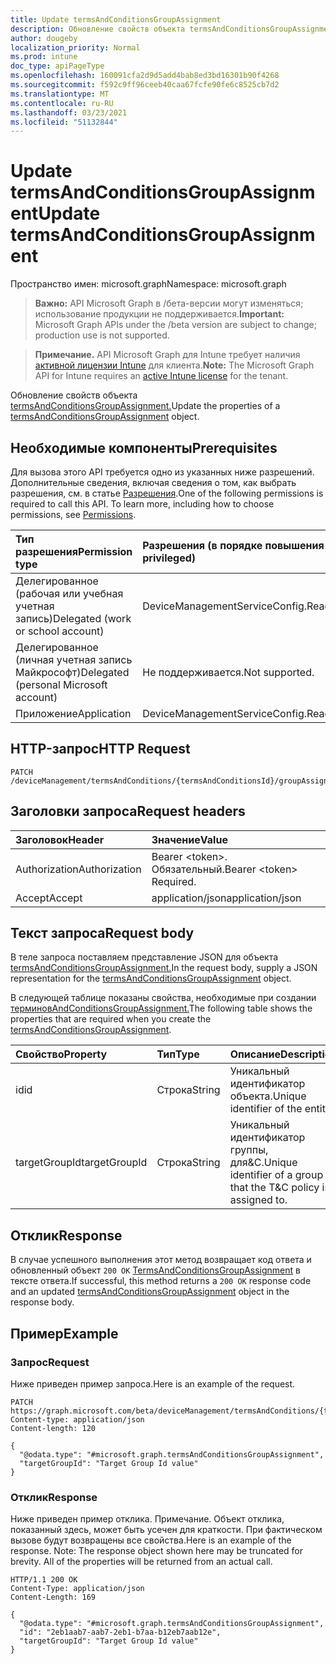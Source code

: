 ```yaml
---
title: Update termsAndConditionsGroupAssignment
description: Обновление свойств объекта termsAndConditionsGroupAssignment.
author: dougeby
localization_priority: Normal
ms.prod: intune
doc_type: apiPageType
ms.openlocfilehash: 160091cfa2d9d5add4bab8ed3bd16301b90f4268
ms.sourcegitcommit: f592c9ff96ceeb40caa67fcfe90fe6c8525cb7d2
ms.translationtype: MT
ms.contentlocale: ru-RU
ms.lasthandoff: 03/23/2021
ms.locfileid: "51132844"
---
```

# <a name="update-termsandconditionsgroupassignment"></a><span data-ttu-id="09bc7-103">Update termsAndConditionsGroupAssignment</span><span class="sxs-lookup"><span data-stu-id="09bc7-103">Update termsAndConditionsGroupAssignment</span></span>

<span data-ttu-id="09bc7-104">Пространство имен: microsoft.graph</span><span class="sxs-lookup"><span data-stu-id="09bc7-104">Namespace: microsoft.graph</span></span>

> <span data-ttu-id="09bc7-105">**Важно:** API Microsoft Graph в /бета-версии могут изменяться; использование продукции не поддерживается.</span><span class="sxs-lookup"><span data-stu-id="09bc7-105">**Important:** Microsoft Graph APIs under the /beta version are subject to change; production use is not supported.</span></span>

> <span data-ttu-id="09bc7-106">**Примечание.** API Microsoft Graph для Intune требует наличия [активной лицензии Intune](https://go.microsoft.com/fwlink/?linkid=839381) для клиента.</span><span class="sxs-lookup"><span data-stu-id="09bc7-106">**Note:** The Microsoft Graph API for Intune requires an [active Intune license](https://go.microsoft.com/fwlink/?linkid=839381) for the tenant.</span></span>

<span data-ttu-id="09bc7-107">Обновление свойств объекта [termsAndConditionsGroupAssignment.](../resources/intune-companyterms-termsandconditionsgroupassignment.md)</span><span class="sxs-lookup"><span data-stu-id="09bc7-107">Update the properties of a [termsAndConditionsGroupAssignment](../resources/intune-companyterms-termsandconditionsgroupassignment.md) object.</span></span>

## <a name="prerequisites"></a><span data-ttu-id="09bc7-108">Необходимые компоненты</span><span class="sxs-lookup"><span data-stu-id="09bc7-108">Prerequisites</span></span>
<span data-ttu-id="09bc7-p101">Для вызова этого API требуется одно из указанных ниже разрешений. Дополнительные сведения, включая сведения о том, как выбрать разрешения, см. в статье [Разрешения](/graph/permissions-reference).</span><span class="sxs-lookup"><span data-stu-id="09bc7-p101">One of the following permissions is required to call this API. To learn more, including how to choose permissions, see [Permissions](/graph/permissions-reference).</span></span>

|<span data-ttu-id="09bc7-111">Тип разрешения</span><span class="sxs-lookup"><span data-stu-id="09bc7-111">Permission type</span></span>|<span data-ttu-id="09bc7-112">Разрешения (в порядке повышения привилегий)</span><span class="sxs-lookup"><span data-stu-id="09bc7-112">Permissions (from least to most privileged)</span></span>|
|:---|:---|
|<span data-ttu-id="09bc7-113">Делегированное (рабочая или учебная учетная запись)</span><span class="sxs-lookup"><span data-stu-id="09bc7-113">Delegated (work or school account)</span></span>|<span data-ttu-id="09bc7-114">DeviceManagementServiceConfig.ReadWrite.All</span><span class="sxs-lookup"><span data-stu-id="09bc7-114">DeviceManagementServiceConfig.ReadWrite.All</span></span>|
|<span data-ttu-id="09bc7-115">Делегированное (личная учетная запись Майкрософт)</span><span class="sxs-lookup"><span data-stu-id="09bc7-115">Delegated (personal Microsoft account)</span></span>|<span data-ttu-id="09bc7-116">Не поддерживается.</span><span class="sxs-lookup"><span data-stu-id="09bc7-116">Not supported.</span></span>|
|<span data-ttu-id="09bc7-117">Приложение</span><span class="sxs-lookup"><span data-stu-id="09bc7-117">Application</span></span>|<span data-ttu-id="09bc7-118">DeviceManagementServiceConfig.ReadWrite.All</span><span class="sxs-lookup"><span data-stu-id="09bc7-118">DeviceManagementServiceConfig.ReadWrite.All</span></span>|

## <a name="http-request"></a><span data-ttu-id="09bc7-119">HTTP-запрос</span><span class="sxs-lookup"><span data-stu-id="09bc7-119">HTTP Request</span></span>
<!-- {
  "blockType": "ignored"
}
-->
``` http
PATCH /deviceManagement/termsAndConditions/{termsAndConditionsId}/groupAssignments/{termsAndConditionsGroupAssignmentId}
```

## <a name="request-headers"></a><span data-ttu-id="09bc7-120">Заголовки запроса</span><span class="sxs-lookup"><span data-stu-id="09bc7-120">Request headers</span></span>
|<span data-ttu-id="09bc7-121">Заголовок</span><span class="sxs-lookup"><span data-stu-id="09bc7-121">Header</span></span>|<span data-ttu-id="09bc7-122">Значение</span><span class="sxs-lookup"><span data-stu-id="09bc7-122">Value</span></span>|
|:---|:---|
|<span data-ttu-id="09bc7-123">Authorization</span><span class="sxs-lookup"><span data-stu-id="09bc7-123">Authorization</span></span>|<span data-ttu-id="09bc7-124">Bearer &lt;token&gt;. Обязательный.</span><span class="sxs-lookup"><span data-stu-id="09bc7-124">Bearer &lt;token&gt; Required.</span></span>|
|<span data-ttu-id="09bc7-125">Accept</span><span class="sxs-lookup"><span data-stu-id="09bc7-125">Accept</span></span>|<span data-ttu-id="09bc7-126">application/json</span><span class="sxs-lookup"><span data-stu-id="09bc7-126">application/json</span></span>|

## <a name="request-body"></a><span data-ttu-id="09bc7-127">Текст запроса</span><span class="sxs-lookup"><span data-stu-id="09bc7-127">Request body</span></span>
<span data-ttu-id="09bc7-128">В теле запроса поставляем представление JSON для объекта [termsAndConditionsGroupAssignment.](../resources/intune-companyterms-termsandconditionsgroupassignment.md)</span><span class="sxs-lookup"><span data-stu-id="09bc7-128">In the request body, supply a JSON representation for the [termsAndConditionsGroupAssignment](../resources/intune-companyterms-termsandconditionsgroupassignment.md) object.</span></span>

<span data-ttu-id="09bc7-129">В следующей таблице показаны свойства, необходимые при создании [терминовAndConditionsGroupAssignment.](../resources/intune-companyterms-termsandconditionsgroupassignment.md)</span><span class="sxs-lookup"><span data-stu-id="09bc7-129">The following table shows the properties that are required when you create the [termsAndConditionsGroupAssignment](../resources/intune-companyterms-termsandconditionsgroupassignment.md).</span></span>

|<span data-ttu-id="09bc7-130">Свойство</span><span class="sxs-lookup"><span data-stu-id="09bc7-130">Property</span></span>|<span data-ttu-id="09bc7-131">Тип</span><span class="sxs-lookup"><span data-stu-id="09bc7-131">Type</span></span>|<span data-ttu-id="09bc7-132">Описание</span><span class="sxs-lookup"><span data-stu-id="09bc7-132">Description</span></span>|
|:---|:---|:---|
|<span data-ttu-id="09bc7-133">id</span><span class="sxs-lookup"><span data-stu-id="09bc7-133">id</span></span>|<span data-ttu-id="09bc7-134">Строка</span><span class="sxs-lookup"><span data-stu-id="09bc7-134">String</span></span>|<span data-ttu-id="09bc7-135">Уникальный идентификатор объекта.</span><span class="sxs-lookup"><span data-stu-id="09bc7-135">Unique identifier of the entity.</span></span>|
|<span data-ttu-id="09bc7-136">targetGroupId</span><span class="sxs-lookup"><span data-stu-id="09bc7-136">targetGroupId</span></span>|<span data-ttu-id="09bc7-137">Строка</span><span class="sxs-lookup"><span data-stu-id="09bc7-137">String</span></span>|<span data-ttu-id="09bc7-138">Уникальный идентификатор группы, для&C.</span><span class="sxs-lookup"><span data-stu-id="09bc7-138">Unique identifier of a group that the T&C policy is assigned to.</span></span>|



## <a name="response"></a><span data-ttu-id="09bc7-139">Отклик</span><span class="sxs-lookup"><span data-stu-id="09bc7-139">Response</span></span>
<span data-ttu-id="09bc7-140">В случае успешного выполнения этот метод возвращает код ответа и обновленный объект `200 OK` [TermsAndConditionsGroupAssignment](../resources/intune-companyterms-termsandconditionsgroupassignment.md) в тексте ответа.</span><span class="sxs-lookup"><span data-stu-id="09bc7-140">If successful, this method returns a `200 OK` response code and an updated [termsAndConditionsGroupAssignment](../resources/intune-companyterms-termsandconditionsgroupassignment.md) object in the response body.</span></span>

## <a name="example"></a><span data-ttu-id="09bc7-141">Пример</span><span class="sxs-lookup"><span data-stu-id="09bc7-141">Example</span></span>

### <a name="request"></a><span data-ttu-id="09bc7-142">Запрос</span><span class="sxs-lookup"><span data-stu-id="09bc7-142">Request</span></span>
<span data-ttu-id="09bc7-143">Ниже приведен пример запроса.</span><span class="sxs-lookup"><span data-stu-id="09bc7-143">Here is an example of the request.</span></span>
``` http
PATCH https://graph.microsoft.com/beta/deviceManagement/termsAndConditions/{termsAndConditionsId}/groupAssignments/{termsAndConditionsGroupAssignmentId}
Content-type: application/json
Content-length: 120

{
  "@odata.type": "#microsoft.graph.termsAndConditionsGroupAssignment",
  "targetGroupId": "Target Group Id value"
}
```

### <a name="response"></a><span data-ttu-id="09bc7-144">Отклик</span><span class="sxs-lookup"><span data-stu-id="09bc7-144">Response</span></span>
<span data-ttu-id="09bc7-p102">Ниже приведен пример отклика. Примечание. Объект отклика, показанный здесь, может быть усечен для краткости. При фактическом вызове будут возвращены все свойства.</span><span class="sxs-lookup"><span data-stu-id="09bc7-p102">Here is an example of the response. Note: The response object shown here may be truncated for brevity. All of the properties will be returned from an actual call.</span></span>
``` http
HTTP/1.1 200 OK
Content-Type: application/json
Content-Length: 169

{
  "@odata.type": "#microsoft.graph.termsAndConditionsGroupAssignment",
  "id": "2eb1aab7-aab7-2eb1-b7aa-b12eb7aab12e",
  "targetGroupId": "Target Group Id value"
}
```




